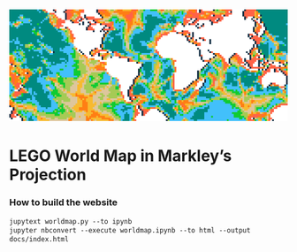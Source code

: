 # ![](docs/worldmap.png)
# LEGO World Map in Markley’s Projection

### How to build the website

    jupytext worldmap.py --to ipynb
    jupyter nbconvert --execute worldmap.ipynb --to html --output docs/index.html
